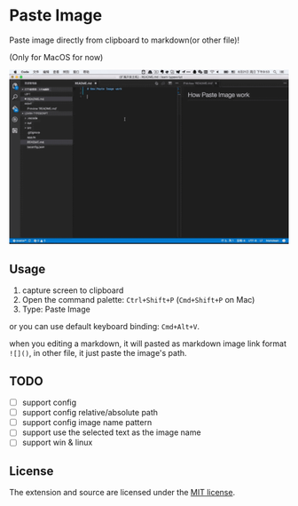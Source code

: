 # Paste Image

Paste image directly from clipboard to markdown(or other file)!

(Only for MacOS for now)

![](./res/vscode-paste-image.gif)

## Usage

1. capture screen to clipboard
2. Open the command palette: `Ctrl+Shift+P` (`Cmd+Shift+P` on Mac)
3. Type: Paste Image

or you can use default keyboard binding: `Cmd+Alt+V`.

when you editing a markdown, it will pasted as markdown image link format `![]()`, in other file, it just paste the image's path.

## TODO

- [ ] support config
- [ ] support config relative/absolute path
- [ ] support config image name pattern
- [ ] support use the selected text as the image name
- [ ] support win & linux

## License

The extension and source are licensed under the [MIT license](LICENSE.txt).
